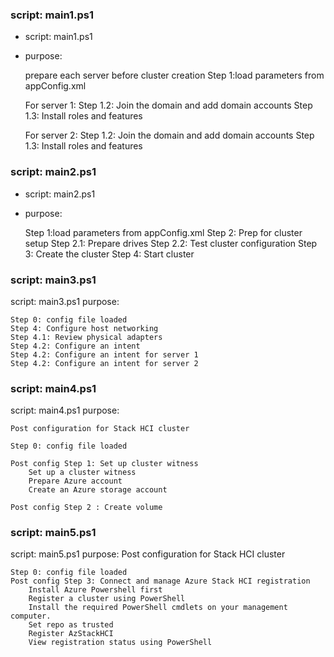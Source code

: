 
### script: main1.ps1

- script: main1.ps1
- purpose: 

    prepare each server before cluster creation 
    Step 1:load parameters from appConfig.xml

    For server 1:
    Step 1.2: Join the domain and add domain accounts
    Step 1.3: Install roles and features

    For server 2:
    Step 1.2: Join the domain and add domain accounts
    Step 1.3: Install roles and features

### script: main2.ps1

- script: main2.ps1
- purpose: 

    Step 1:load parameters from appConfig.xml
    Step 2: Prep for cluster setup
    Step 2.1: Prepare drives
    Step 2.2: Test cluster configuration
    Step 3: Create the cluster
    Step 4: Start cluster 

### script: main3.ps1

script: main3.ps1
purpose: 

    Step 0: config file loaded 
    Step 4: Configure host networking
    Step 4.1: Review physical adapters
    Step 4.2: Configure an intent
    Step 4.2: Configure an intent for server 1 
    Step 4.2: Configure an intent for server 2 

### script: main4.ps1

script: main4.ps1
purpose: 

    Post configuration for Stack HCI cluster 

    Step 0: config file loaded 

    Post config Step 1: Set up cluster witness
        Set up a cluster witness
        Prepare Azure account 
        Create an Azure storage account

    Post config Step 2 : Create volume


### script: main5.ps1 

script: main5.ps1
purpose: 
    Post configuration for Stack HCI cluster 

    Step 0: config file loaded 
    Post config Step 3: Connect and manage Azure Stack HCI registration
        Install Azure Powershell first 
        Register a cluster using PowerShell
        Install the required PowerShell cmdlets on your management computer.
        Set repo as trusted 
        Register AzStackHCI
        View registration status using PowerShell
